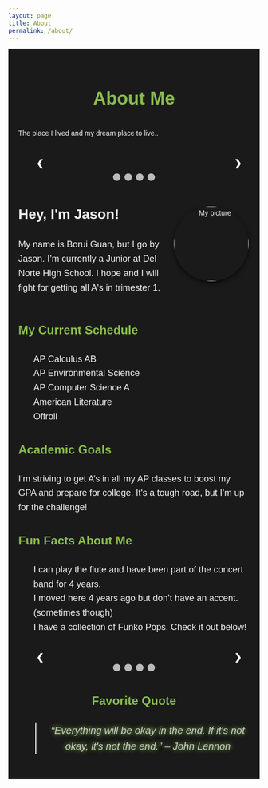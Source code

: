 ```yaml
---
layout: page
title: About
permalink: /about/
---
```


<!-- Main Container -->
<div class="about-container" style="max-width: 900px; margin: auto; font-family: 'Arial', sans-serif; line-height: 1.6; color: #f0f0f0; padding: 20px; background-color: #1a1a1a;">

  <!-- Header Section -->
  <section class="header" style="text-align: center; margin-bottom: 30px;">
    <h1 style="font-size: 36px; color: #88bc4c;">About Me</h1>
  </section>

<p> The place I lived and my dream place to live.. </p>
<!-- HTML Structure -->
<div class="slideshow-container">
  <div class="mySlides">
    <img src="https://upload.wikimedia.org/wikipedia/commons/a/a9/Flag_of_the_United_States_%28DoS_ECA_Color_Standard%29.svg" alt="USA Flag" class="slide-img">
    <div class="text">
      <p>USA</p>
      <p>2019 - Present</p>
    </div>
  </div>

  <div class="mySlides">
    <img src="https://upload.wikimedia.org/wikipedia/commons/0/01/Flag_of_California.svg" alt="CA Flag" class="slide-img">
    <div class="text">
      <p>California</p>
      <p>2019 - Present</p>
    </div>
  </div>

  <div class="mySlides">
    <img src="https://upload.wikimedia.org/wikipedia/commons/f/fa/Flag_of_the_People%27s_Republic_of_China.svg" alt="China Flag" class="slide-img">
    <div class="text">
      <p>China</p>
      <p>2007 - 2019</p>
    </div>
  </div>

  <div class="mySlides">
    <img src="https://upload.wikimedia.org/wikipedia/commons/d/d9/Flag_of_Norway.svg" alt="Norway Flag" class="slide-img">
    <div class="text">
      <p>Norway</p>
      <p>Dream</p>
    </div>
  </div>

  <!-- Next and Previous Buttons -->
  <a class="prev" onclick="plusSlides(-1)">&#10094;</a>
  <a class="next" onclick="plusSlides(1)">&#10095;</a>
</div>

<!-- Dots/Indicators -->
<div style="text-align:center">
  <span class="dot" onclick="currentSlide(1)"></span>
  <span class="dot" onclick="currentSlide(2)"></span>
  <span class="dot" onclick="currentSlide(3)"></span>
  <span class="dot" onclick="currentSlide(4)"></span>
</div>

<!-- CSS Styles -->
<style>
  .slideshow-container {
    position: relative;
    max-width: 600px; /* Adjusted size */
    margin: auto;
    background-color: #1a1a1a;
    padding: 20px;
    border-radius: 10px;
  }

  .mySlides {
    display: none;
    text-align: center;
    color: #f0f0f0;
  }

  .slide-img {
    width: 300px; /* Fixed width */
    height: auto; /* Maintain aspect ratio */
    vertical-align: middle;
    border-radius: 10px;
  }

  .text {
    padding: 10px;
    font-size: 18px;
    color: #88bc4c;
  }

  /* Next & previous buttons */
  .prev, .next {
    cursor: pointer;
    position: absolute;
    top: 50%;
    width: auto;
    padding: 16px;
    margin-top: -22px;
    color: white;
    font-weight: bold;
    font-size: 18px;
    transition: 0.6s ease;
    border-radius: 0 3px 3px 0;
    user-select: none;
  }

  .next {
    right: 0;
    border-radius: 3px 0 0 3px;
  }

  /* Dots/indicators */
  .dot {
    cursor: pointer;
    height: 15px;
    width: 15px;
    margin: 0 2px;
    background-color: #bbb;
    border-radius: 50%;
    display: inline-block;
    transition: background-color 0.6s ease;
  }

  .active, .dot:hover {
    background-color: #88bc4c;
  }

  .fade {
    animation-name: fade;
    animation-duration: 1.5s;
  }

  @keyframes fade {
    from {opacity: .4}
    to {opacity: 1}
  }
</style>

<!-- JavaScript for Slide Functionality -->
<script>
  let slideIndex = 1;
  showSlides(slideIndex);

  function plusSlides(n) {
    showSlides(slideIndex += n);
  }

  function currentSlide(n) {
    showSlides(slideIndex = n);
  }

  function showSlides(n) {
    let i;
    let slides = document.getElementsByClassName("mySlides");
    let dots = document.getElementsByClassName("dot");
    if (n > slides.length) {slideIndex = 1}
    if (n < 1) {slideIndex = slides.length}
    for (i = 0; i < slides.length; i++) {
      slides[i].style.display = "none";
    }
    for (i = 0; i < dots.length; i++) {
      dots[i].className = dots[i].className.replace(" active", "");
    }
    slides[slideIndex-1].style.display = "block";
    dots[slideIndex-1].className += " active";
  }
</script>

  <!-- About Me Section -->
  <section class="about-me" style="display: flex; align-items: center; margin-bottom: 30px;">
    <div style="flex: 2;">
      <h2 style="font-size: 28px; color: #f0f0f0;">Hey, I'm Jason!</h2>
      <p style="font-size: 18px; margin-top: 10px;">
        My name is Borui Guan, but I go by Jason. I’m currently a Junior at Del Norte High School. I hope and I will fight for getting all A's in trimester 1.
      </p>
    </div>
    <div style="flex: 1; text-align: center;">
      <img src="https://i.ibb.co/2kGXKP7/2024-08-25-173425.png" alt="My picture" width="150" style="border-radius: 50%; box-shadow: 0 4px 8px rgba(0,0,0,0.6);">
    </div>
  </section>

  <!-- Schedule Section -->
  <section class="schedule" style="margin-bottom: 30px;">
    <h3 style="font-size: 24px; color: #88bc4c;">My Current Schedule</h3>
    <ul style="font-size: 18px; margin-top: 10px; list-style-type: none;">
      <li>AP Calculus AB</li>
      <li>AP Environmental Science</li>
      <li>AP Computer Science A</li>
      <li>American Literature</li>
      <li>Offroll</li>
    </ul>
  </section>

  <!-- Academic Goals Section -->
  <section class="goals" style="margin-bottom: 30px;">
    <h3 style="font-size: 24px; color: #88bc4c;">Academic Goals</h3>
    <p style="font-size: 18px;">
      I’m striving to get A’s in all my AP classes to boost my GPA and prepare for college. It's a tough road, but I’m up for the challenge!
    </p>
  </section>

  <!-- Fun Facts Section -->
  <section class="fun-facts" style="margin-bottom: 30px;">
    <h3 style="font-size: 24px; color: #88bc4c;">Fun Facts About Me</h3>
    <ul style="font-size: 18px; margin-top: 10px; list-style-type: none;">
      <li>I can play the flute and have been part of the concert band for 4 years.</li>
      <li>I moved here 4 years ago but don’t have an accent. (sometimes though)</li>
      <li>I have a collection of Funko Pops. Check it out below!</li>
    </ul>
    <div class="slideshow-container">
    <div class="mySlides">
        <img src="https://i.ibb.co/TMkfZ5g/image.png" alt="Pop Funkos #1" class="slide-img">
        <div class="text">
        </div>
    </div>
    <div class="mySlides">
        <img src="https://i.ibb.co/qrJP7c6/image.png" alt="Pop Funkos #2" class="slide-img">
        <div class="text">
        </div>
    </div>
    <div class="mySlides">
        <img src="https://i.ibb.co/QQKq6jH/image.png" alt="Pop Funkos #3" class="slide-img">
        <div class="text">
        </div>
    </div>
    <div class="mySlides">
        <img src="https://i.ibb.co/85YWnT9/image.png" alt="Pop Funkos #4" class="slide-img">
        <div class="text">
        </div>
    </div>
    <!-- Next and Previous Buttons -->
    <a class="prev" onclick="plusSlides(-1)">&#10094;</a>
    <a class="next" onclick="plusSlides(1)">&#10095;</a>
    </div>
    <!-- Dots/Indicators -->
    <div style="text-align:center">
    <span class="dot" onclick="currentSlide(1)"></span>
    <span class="dot" onclick="currentSlide(2)"></span>
    <span class="dot" onclick="currentSlide(3)"></span>
    <span class="dot" onclick="currentSlide(4)"></span>
    </div>
    <!-- CSS Styles -->
    <style>
    .slideshow-container {
        position: relative;
        max-width: 600px; /* Adjusted size */
        margin: auto;
        background-color: #1a1a1a;
        padding: 20px;
        border-radius: 10px;
    }
    .mySlides {
        display: none;
        text-align: center;
        color: #f0f0f0;
    }
    .slide-img {
        width: 300px; /* Fixed width */
        height: auto; /* Maintain aspect ratio */
        vertical-align: middle;
        border-radius: 10px;
    }
    .text {
        padding: 10px;
        font-size: 18px;
        color: #88bc4c;
    }
    /* Next & previous buttons */
    .prev, .next {
        cursor: pointer;
        position: absolute;
        top: 50%;
        width: auto;
        padding: 16px;
        margin-top: -22px;
        color: white;
        font-weight: bold;
        font-size: 18px;
        transition: 0.6s ease;
        border-radius: 0 3px 3px 0;
        user-select: none;
    }
    .next {
        right: 0;
        border-radius: 3px 0 0 3px;
    }
    /* Dots/indicators */
    .dot {
        cursor: pointer;
        height: 15px;
        width: 15px;
        margin: 0 2px;
        background-color: #bbb;
        border-radius: 50%;
        display: inline-block;
        transition: background-color 0.6s ease;
    }
    .active, .dot:hover {
        background-color: #88bc4c;
    }
    .fade {
        animation-name: fade;
        animation-duration: 1.5s;
    }
    @keyframes fade {
        from {opacity: .4}
        to {opacity: 1}
    }
    </style>
    <!-- JavaScript for Slide Functionality -->
    <script>
    let slideIndex = 1;
    showSlides(slideIndex);
    function plusSlides(n) {
        showSlides(slideIndex += n);
    }
    function currentSlide(n) {
        showSlides(slideIndex = n);
    }
    function showSlides(n) {
        let i;
        let slides = document.getElementsByClassName("mySlides");
        let dots = document.getElementsByClassName("dot");
        if (n > slides.length) {slideIndex = 1}
        if (n < 1) {slideIndex = slides.length}
        for (i = 0; i < slides.length; i++) {
        slides[i].style.display = "none";
        }
        for (i = 0; i < dots.length; i++) {
        dots[i].className = dots[i].className.replace(" active", "");
        }
        slides[slideIndex-1].style.display = "block";
        dots[slideIndex-1].className += " active";
    }
    </script>
  </section>

  <!-- Favorite Quote Section -->
  <section class="quote" style="margin-bottom: 30px; text-align: center;">
    <h3 style="font-size: 24px; color: #88bc4c;">Favorite Quote</h3>
    <blockquote style="font-size: 20px; font-style: italic; margin-top: 20px; color: #cccccc; text-shadow: 0 0 8px rgba(136, 188, 76, 0.8), 0 0 12px rgba(136, 188, 76, 0.6);">
      “Everything will be okay in the end. If it's not okay, it's not the end.” – John Lennon
    </blockquote>
  </section>

</div>